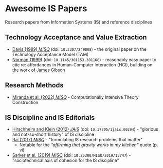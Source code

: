 # Awesome IS Papers

Research papers from Information Systems (IS) and reference disciplines

## Technology Acceptance and Value Extraction

- [Davis (1989) _MISQ_](https://doi.org/10.2307/249008) (doi: `10.2307/249008`) - the original paper on the Technology Acceptance Model (TAM)
- [Norman (1999)](https://doi.org/10.1145/301153.301168) (doi: `10.1145/301153.301168`) - reasonably easy paper to cite re: affordances in Human-Computer Interaction (HCI), building on the work of [James Gibson](https://en.wikipedia.org/wiki/James_J._Gibson)

## Research Methods

- [Miranda et al. (2022) _MISQ_](https://aisel.aisnet.org/misq/vol46/iss2/4/) - Computationally Intensive Theory Construction

## IS Discipline and IS Editorials

- [Hirschheim and Klein (2012) _JAIS_](https://doi.org/10.17705/1jais.00294) (doi: `10.17705/1jais.00294`) - "glorious and not-so-short history" of IS discipline
- [Rai (2017) _MISQ_](https://aisel.aisnet.org/misq/vol41/iss2/2/) - "formulating IS research problems that matter"
  - Notable for the _"affirming that gravity works in my kitchen"_ quote (p. vi)
- [Sarker et al. (2019) _MISQ_](https://doi.org/10.25300/MISQ/2019/13747) (doi: `10.25300/MISQ/2019/13747`) - "sociotechnical axis of cohesion for the IS discipline"


